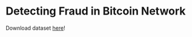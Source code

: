 # Detecting Fraud in Bitcoin Network

Download dataset [here](https://drive.google.com/file/d/1D0j3fWeBgkxTu3XWAo4BiyZx0Spz4JuK/view?usp=sharing)!
